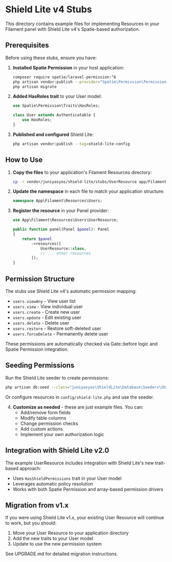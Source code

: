 # Shield Lite v4 Stubs

This directory contains example files for implementing Resources in your Filament panel with Shield Lite v4's Spatie-based authorization.

## Prerequisites

Before using these stubs, ensure you have:

1. **Installed Spatie Permission** in your host application:
   ```bash
   composer require spatie/laravel-permission:^6
   php artisan vendor:publish --provider="Spatie\Permission\PermissionServiceProvider"
   php artisan migrate
   ```

2. **Added HasRoles trait** to your User model:
   ```php
   use Spatie\Permission\Traits\HasRoles;
   
   class User extends Authenticatable {
       use HasRoles;
   }
   ```

3. **Published and configured** Shield Lite:
   ```bash
   php artisan vendor:publish --tag=shield-lite-config
   ```

## How to Use

1. **Copy the files** to your application's Filament Resources directory:
   ```bash
   cp -r vendor/juniyasyos/shield-lite/stubs/UserResource app/Filament/Resources/Users
   ```

2. **Update the namespace** in each file to match your application structure:
   ```php
   namespace App\Filament\Resources\Users;
   ```

3. **Register the resource** in your Panel provider:
   ```php
   use App\Filament\Resources\Users\UserResource;
   
   public function panel(Panel $panel): Panel
   {
       return $panel
           ->resources([
               UserResource::class,
               // ... other resources
           ]);
   }
   ```

## Permission Structure

The stubs use Shield Lite v4's automatic permission mapping:

- `users.viewAny` - View user list
- `users.view` - View individual user
- `users.create` - Create new user  
- `users.update` - Edit existing user
- `users.delete` - Delete user
- `users.restore` - Restore soft-deleted user
- `users.forceDelete` - Permanently delete user

These permissions are automatically checked via Gate::before logic and Spatie Permission integration.

## Seeding Permissions

Run the Shield Lite seeder to create permissions:

```bash
php artisan db:seed --class="juniyasyos\ShieldLite\Database\Seeders\ShieldLiteSeeder"
```

Or configure resources in `config/shield-lite.php` and use the seeder.

4. **Customize as needed** - these are just example files. You can:
   - Add/remove form fields
   - Modify table columns
   - Change permission checks
   - Add custom actions
   - Implement your own authorization logic

## Integration with Shield Lite v2.0

The example UserResource includes integration with Shield Lite's new trait-based approach:

- Uses `HasShieldPermissions` trait in your User model
- Leverages automatic policy resolution
- Works with both Spatie Permission and array-based permission drivers

## Migration from v1.x

If you were using Shield Lite v1.x, your existing User Resource will continue to work, but you should:

1. Move your User Resource to your application directory
2. Add the new traits to your User model
3. Update to use the new permission system

See UPGRADE.md for detailed migration instructions.
